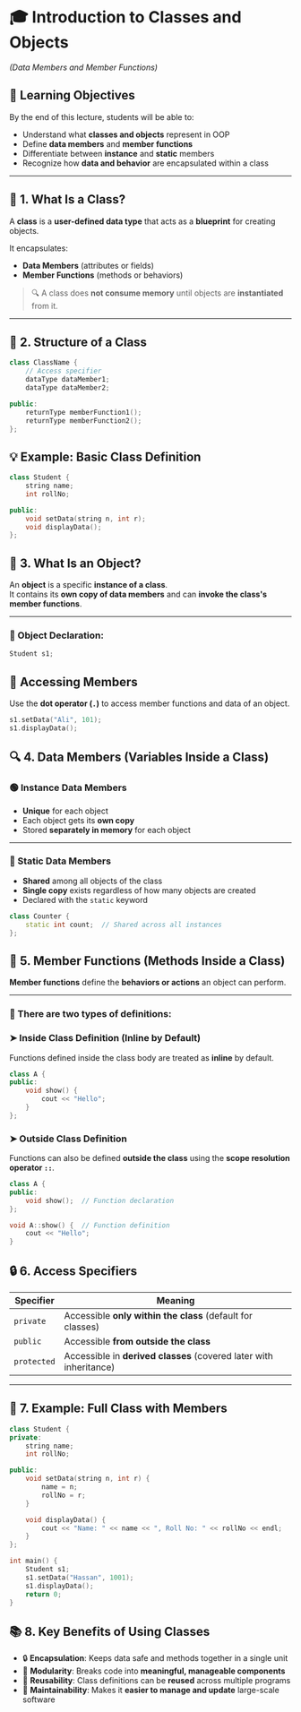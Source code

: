 # 🎓 Introduction to Classes and Objects  
*(Data Members and Member Functions)*

## 🎯 Learning Objectives

By the end of this lecture, students will be able to:

- Understand what **classes and objects** represent in OOP  
- Define **data members** and **member functions**  
- Differentiate between **instance** and **static** members  
- Recognize how **data and behavior** are encapsulated within a class

---

## 📌 1. What Is a Class?

A **class** is a **user-defined data type** that acts as a **blueprint** for creating objects.

It encapsulates:

- **Data Members** (attributes or fields)  
- **Member Functions** (methods or behaviors)  

> 🔍 A class does **not consume memory** until objects are **instantiated** from it.

---

## 🧱 2. Structure of a Class

```cpp
class ClassName {
    // Access specifier
    dataType dataMember1;
    dataType dataMember2;

public:
    returnType memberFunction1();
    returnType memberFunction2();
};
```
## 💡 Example: Basic Class Definition

```cpp
class Student {
    string name;
    int rollNo;

public:
    void setData(string n, int r);
    void displayData();
};
```
## 🧠 3. What Is an Object?

An **object** is a specific **instance of a class**.  
It contains its **own copy of data members** and can **invoke the class's member functions**.

---

### 🔹 Object Declaration:

```cpp
Student s1;
```
## 📌 Accessing Members

Use the **dot operator (`.`)** to access member functions and data of an object.

```cpp
s1.setData("Ali", 101);
s1.displayData();
```
## 🔍 4. Data Members (Variables Inside a Class)

### 🟢 Instance Data Members
- **Unique** for each object  
- Each object gets its **own copy**  
- Stored **separately in memory** for each object

---

### 🔵 Static Data Members
- **Shared** among all objects of the class  
- **Single copy** exists regardless of how many objects are created  
- Declared with the `static` keyword

```cpp
class Counter {
    static int count;  // Shared across all instances
};
```
## 🔧 5. Member Functions (Methods Inside a Class)

**Member functions** define the **behaviors or actions** an object can perform.

---

### 🔹 There are two types of definitions:

### ➤ Inside Class Definition (Inline by Default)

Functions defined inside the class body are treated as **inline** by default.

```cpp
class A {
public:
    void show() {
        cout << "Hello";
    }
};
```
### ➤ Outside Class Definition

Functions can also be defined **outside the class** using the **scope resolution operator `::`**.

```cpp
class A {
public:
    void show();  // Function declaration
};

void A::show() {  // Function definition
    cout << "Hello";
}
```
## 🔒 6. Access Specifiers

| Specifier   | Meaning                                                       |
|-------------|---------------------------------------------------------------|
| `private`   | Accessible **only within the class** (default for classes)    |
| `public`    | Accessible **from outside the class**                         |
| `protected` | Accessible in **derived classes** (covered later with inheritance) |

---

## 📌 7. Example: Full Class with Members

```cpp
class Student {
private:
    string name;
    int rollNo;

public:
    void setData(string n, int r) {
        name = n;
        rollNo = r;
    }

    void displayData() {
        cout << "Name: " << name << ", Roll No: " << rollNo << endl;
    }
};

int main() {
    Student s1;
    s1.setData("Hassan", 1001);
    s1.displayData();
    return 0;
}
```
## 📚 8. Key Benefits of Using Classes

- 🔒 **Encapsulation**: Keeps data safe and methods together in a single unit  
- 🧱 **Modularity**: Breaks code into **meaningful, manageable components**  
- 🔁 **Reusability**: Class definitions can be **reused** across multiple programs  
- 🔧 **Maintainability**: Makes it **easier to manage and update** large-scale software
